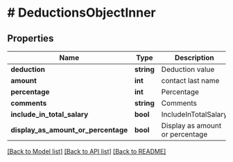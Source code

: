 # # DeductionsObjectInner

## Properties

Name | Type | Description | Notes
------------ | ------------- | ------------- | -------------
**deduction** | **string** | Deduction value | [optional]
**amount** | **int** | contact last name | [optional]
**percentage** | **int** | Percentage | [optional]
**comments** | **string** | Comments | [optional]
**include_in_total_salary** | **bool** | IncludeInTotalSalary | [optional]
**display_as_amount_or_percentage** | **bool** | Display as amount or percentage | [optional]

[[Back to Model list]](../../README.md#models) [[Back to API list]](../../README.md#endpoints) [[Back to README]](../../README.md)
